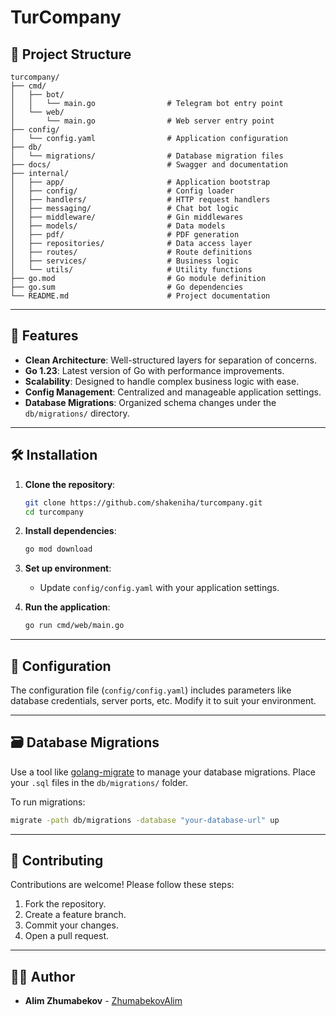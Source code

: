 # TurCompany

## 📂 Project Structure

```
turcompany/
├── cmd/
│   ├── bot/
│   │   └── main.go                # Telegram bot entry point
│   └── web/
│       └── main.go                # Web server entry point
├── config/
│   └── config.yaml                # Application configuration
├── db/
│   └── migrations/                # Database migration files
├── docs/                          # Swagger and documentation
├── internal/
│   ├── app/                       # Application bootstrap
│   ├── config/                    # Config loader
│   ├── handlers/                  # HTTP request handlers
│   ├── messaging/                 # Chat bot logic
│   ├── middleware/                # Gin middlewares
│   ├── models/                    # Data models
│   ├── pdf/                       # PDF generation
│   ├── repositories/              # Data access layer
│   ├── routes/                    # Route definitions
│   ├── services/                  # Business logic
│   └── utils/                     # Utility functions
├── go.mod                         # Go module definition
├── go.sum                         # Go dependencies
└── README.md                      # Project documentation
```

---

## 🚀 Features

- **Clean Architecture**: Well-structured layers for separation of concerns.
- **Go 1.23**: Latest version of Go with performance improvements.
- **Scalability**: Designed to handle complex business logic with ease.
- **Config Management**: Centralized and manageable application settings.
- **Database Migrations**: Organized schema changes under the `db/migrations/` directory.

---

## 🛠️ Installation

1. **Clone the repository**:
   ```bash
   git clone https://github.com/shakeniha/turcompany.git
   cd turcompany
   ```

2. **Install dependencies**:
   ```bash
   go mod download
   ```

3. **Set up environment**:
   - Update `config/config.yaml` with your application settings.

4. **Run the application**:
   ```bash
   go run cmd/web/main.go
   ```

---

## 🔧 Configuration

The configuration file (`config/config.yaml`) includes parameters like database credentials, server ports, etc. Modify it to suit your environment.

---

## 🗃️ Database Migrations

Use a tool like [golang-migrate](https://github.com/golang-migrate/migrate) to manage your database migrations. Place your `.sql` files in the `db/migrations/` folder.

To run migrations:
```bash
migrate -path db/migrations -database "your-database-url" up
```

---

## 🤝 Contributing

Contributions are welcome! Please follow these steps:
1. Fork the repository.
2. Create a feature branch.
3. Commit your changes.
4. Open a pull request.


---

## 👨‍💻 Author

- **Alim Zhumabekov** - [ZhumabekovAlim](https://github.com/ZhumabekovAlim)

